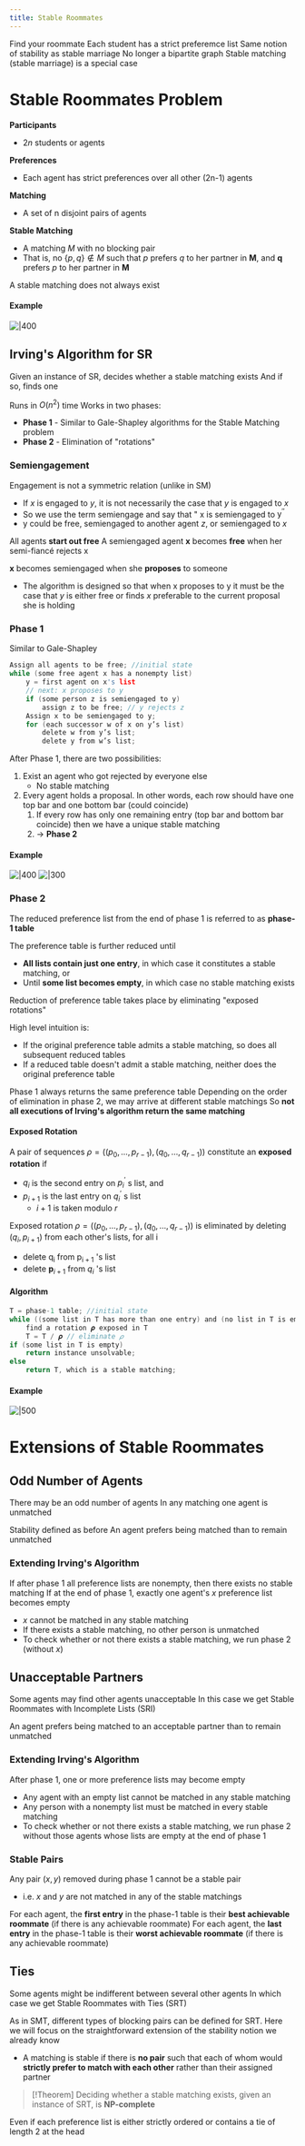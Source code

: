 ```yaml
---
title: Stable Roommates
---
```

Find your roommate
Each student has a strict preferemce list
Same notion of stability as stable marriage
No longer a bipartite graph
Stable matching (stable marriage) is a special case

# **S**table **R**oommates Problem

**Participants**
- $2 n$ students or agents

**Preferences**
- Each agent has strict preferences over all other (2n-1) agents

**Matching**
- A set of $\mathrm{n}$ disjoint pairs of agents

**Stable Matching**
- A matching $M$ with no blocking pair
- That is, no $\{p, q\} \notin M$ such that $p$ prefers $q$ to her partner in $\mathbf{M}$, and $\mathbf{q}$ prefers $p$ to her partner in $\mathbf{M}$

A stable matching does not always exist

#### Example

![|400](notes/Uni%20Content/Algorithmic%20Game%20Theory/Images/Pasted%20image%2020230314175655.png)

## Irving's Algorithm for SR

Given an instance of SR, decides whether a stable matching exists
And if so, finds one

Runs in $O(n^2)$ time
Works in two phases:
- **Phase 1** - Similar to Gale-Shapley algorithms for the Stable Matching problem
- **Phase 2** - Elimination of "rotations"

### Semiengagement
Engagement is not a symmetric relation (unlike in SM)
- If $x$ is engaged to $y$, it is not necessarily the case that $y$ is engaged to $x$
- So we use the term semiengage and say that " $\mathrm{x}$ is semiengaged to $\mathrm{y}^{\prime \prime}$
- y could be free, semiengaged to another agent $z$, or semiengaged to $x$

All agents **start out free**
A semiengaged agent $\mathbf{x}$ becomes **free** when her semi-fiancé rejects $\mathrm{x}$

$\mathbf{x}$ becomes semiengaged when she **proposes** to someone
- The algorithm is designed so that when $\mathrm{x}$ proposes to $\mathrm{y}$ it must be the case that $y$ is either free or finds $x$ preferable to the current proposal she is holding

### Phase 1
Similar to Gale-Shapley

```C
Assign all agents to be free; //initial state  
while (some free agent x has a nonempty list)  
	y = first agent on x's list  
	// next: x proposes to y  
	if (some person z is semiengaged to y)  
		assign z to be free; // y rejects z  
	Assign x to be semiengaged to y;  
	for (each successor w of x on y’s list)  
		delete w from y’s list;  
		delete y from w’s list;
```

After Phase 1, there are two possibilities:
1. Exist an agent who got rejected by everyone else
	- No stable matching
2. Every agent holds a proposal. In other words, each row should have one top bar and one bottom bar (could coincide)
	1. If every row has only one remaining entry (top bar and bottom bar coincide) then we have a unique stable matching
	2. -> **Phase 2**

#### Example
![|400](notes/Uni%20Content/Algorithmic%20Game%20Theory/Images/Pasted%20image%2020230314181447.png)
![|300](notes/Uni%20Content/Algorithmic%20Game%20Theory/Images/Pasted%20image%2020230314181527.png)

### Phase 2
The reduced preference list from the end of phase 1 is referred to as **phase-1 table**

The preference table is further reduced until
- **All lists contain just one entry**, in which case it constitutes a stable matching, or
- Until **some list becomes empty**, in which case no stable matching exists

Reduction of preference table takes place by eliminating "exposed rotations"

High level intuition is:
- If the original preference table admits a stable matching, so does all subsequent reduced tables
- If a reduced table doesn't admit a stable matching, neither does the original preference table

Phase 1 always returns the same preference table
Depending on the order of elimination in phase 2, we may arrive at different stable matchings
So **not all executions of Irving's algorithm return the same matching**

#### Exposed Rotation
A pair of sequences $\rho=\left(\left(p_0, \ldots, p_{r-1}\right),\left(q_0, \ldots, q_{r-1}\right)\right)$ constitute an **exposed rotation** if
- $q_i$ is the second entry on $p_i^{\prime}$ s list, and
- $p_{i+1}$ is the last entry on $q_i^{\prime}$ s list
	- $i+1$ is taken modulo $r$

Exposed rotation $\rho=\left(\left(p_0, \ldots, p_{r-1}\right),\left(q_0, \ldots, q_{r-1}\right)\right)$ is eliminated by deleting $\left(q_i, p_{i+1}\right)$ from each other's lists, for all $\mathrm{i}$
- delete $\mathrm{q}_{\mathrm{i}}$ from $\mathrm{p}_{\mathrm{i}+1}$ 's list
- delete $\mathbf{p}_{i+1}$ from $q_i$ 's list

#### Algorithm
```C
T = phase-1 table; //initial state  
while ((some list in T has more than one entry) and (no list in T is empty))  
	find a rotation 𝝆 exposed in T  
	T = T / 𝝆 // eliminate 𝜌  
if (some list in T is empty)  
	return instance unsolvable;  
else  
	return T, which is a stable matching;
```

#### Example
![|500](notes/Uni%20Content/Algorithmic%20Game%20Theory/Images/stable%20roommates.gif)

# Extensions of **S**table **R**oommates

## Odd Number of Agents

There may be an odd number of agents
In any matching one agent is unmatched

Stability defined as before
An agent prefers being matched than to remain unmatched

### Extending Irving's Algorithm
If after phase 1 all preference lists are nonempty, then there exists no stable matching
If at the end of phase 1, exactly one agent's $x$ preference list becomes empty
- $x$ cannot be matched in any stable matching
- If there exists a stable matching, no other person is unmatched
- To check whether or not there exists a stable matching, we run phase 2 (without $x$)

## Unacceptable Partners

Some agents may find other agents unacceptable
In this case we get Stable Roommates with Incomplete Lists (SRI)

An agent prefers being matched to an acceptable partner than to remain unmatched

### Extending Irving's Algorithm
After phase 1, one or more preference lists may become empty
- Any agent with an empty list cannot be matched in any stable matching
- Any person with a nonempty list must be matched in every stable matching
- To check whether or not there exists a stable matching, we run phase 2 without those agents whose lists are empty at the end of phase 1

### Stable Pairs
Any pair $(x,y)$ removed during phase 1 cannot be a stable pair
- i.e. $x$ and $y$ are not matched in any of the stable matchings

For each agent, the **first entry** in the phase-1 table is their **best achievable roommate** (if there is any achievable roommate)
For each agent, the **last entry** in the phase-1 table is their **worst achievable roommate** (if there is any achievable roommate)

## Ties

Some agents might be indifferent between several other agents
In which case we get Stable Roommates with Ties (SRT)

As in SMT, different types of blocking pairs can be defined for SRT. Here we will focus on the straightforward extension of the stability notion we already know  
- A matching is stable if there is **no pair** such that each of whom would **strictly prefer to match with each other** rather than their assigned partner

>[!Theorem]
>Deciding whether a stable matching exists, given an instance of SRT, is **NP-complete**

Even if each preference list is either strictly ordered or contains a tie of length 2 at the head